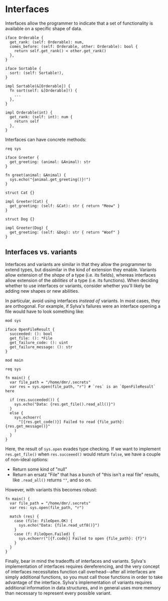 # Interfaces

Interfaces allow the programmer to indicate that a set of functionality is
available on a specific shape of data.

```sylva
iface Orderable {
  get_rank: (self: Orderable): num,
  comes_before: (self: Orderable, other: Orderable): bool {
    return self.get_rank() < other.get_rank()
  },
}

iface Sortable {
  sort: (self: Sortable!),
}

impl Sortable(&[Orderable]) {
  fn sort(self: &[Orderable]!) {
    ...
  },
}

impl Orderable(int) {
  get_rank: (self: int): num {
    return self
  },
}
```

Interfaces can have concrete methods:

```sylva
req sys

iface Greeter {
  get_greeting: (animal: &Animal): str
}

fn greet(animal: &Animal) {
  sys.echo("{animal.get_greeting()}!")
}

struct Cat {}

impl Greeter(Cat) {
  get_greeting: (self: &Cat): str { return "Meow" }
}

struct Dog {}

impl Greeter(Dog) {
  get_greeting: (self: &Dog): str { return "Woof" }
}
```

## Interfaces vs. variants

Interfaces and variants are similar in that they allow the programmer to extend
types, but dissimilar in the kind of extension they enable. Variants allow
extension of the _shape_ of a type (i.e. its fields), whereas interfaces allow
extension of the _abilities_ of a type (i.e. its functions). When deciding
whether to use interfaces or variants, consider whether you'll likely be adding
new shapes or new abilities.

In particular, avoid using interfaces _instead of_ variants. In most cases,
they are orthogonal. For example, if Sylva's failures were an interface opening
a file would have to look something like:

```sylva
mod sys

iface OpenFileResult {
  succeeded: (): bool
  get_file: (): *File
  get_failure_code: (): uint
  get_failure_message: (): str
}

mod main

req sys

fn main() {
  var file_path = "/home/dmr/.secrets"
  var res = sys.open(file_path, "r") # `res` is an `OpenFileResult` here

  if (res.succeeded()) {
    sys.echo("Data: {res.get_file().read_all()}")
  }
  else {
    sys.echoerr(
      "[{res.get_code()}] Failed to read {file_path}: {res.get_message()}"
    )
  }
}
```

Here, the result of `sys.open` evades type checking. If we want to implement
`res.get_file()` when `res.succeeed()` would return `false`, we have a couple
of non-ideal options:
- Return some kind of "null"
- Return an ersatz "File" that has a bunch of "this isn't a real file" results,
  like `.read_all()` returns `""`, and so on.

However, with variants this becomes robust:

```sylva
fn main() {
  var file_path = "/home/dmr/.secrets"
  var res: sys.open(file_path, "r")

  match (res) {
    case (file: FileOpen.OK) {
      sys.echo("Data: {file.read_utf8()}")
    }
    case (f: FileOpen.Failed) {
      sys.echoerr("[{f.code}] Failed to open {file_path}: {f}")
    }
  }
}
```

<!-- [NOTE] A good example in favor of interfaces are streams -->

Finally, bear in mind the tradeoffs of interfaces and variants. Sylva's
implementation of interfaces requires dereferencing, and the very concept of
interfaces necessitates function call overhead--after all interfaces are simply
additional functions, so you must call those functions in order to take
advantage of the interface. Sylva's implementation of variants requires
additional information in data structures, and in general uses more memory than
necessary to represent every possible variant.
